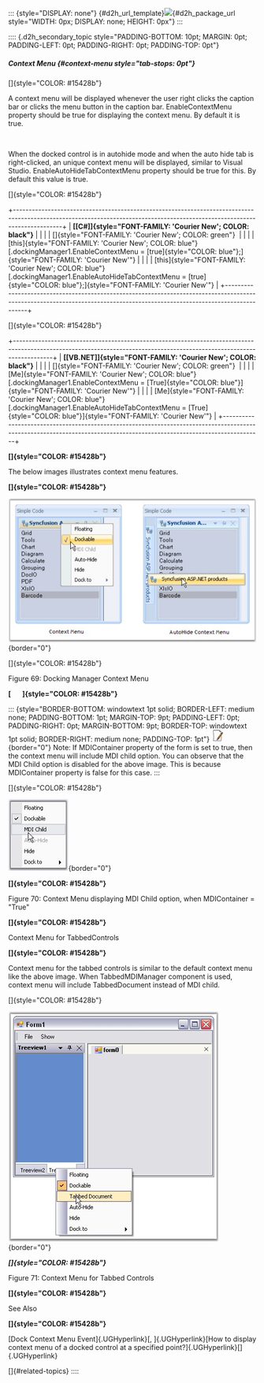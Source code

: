 ::: {style="DISPLAY: none"}
[](ms-xhelp:///?Id=d2h_url_template){#d2h_url_template}![](!package_url!){#d2h_package_url style="WIDTH: 0px; DISPLAY: none; HEIGHT: 0px"}
:::

:::: {.d2h_secondary_topic style="PADDING-BOTTOM: 10pt; MARGIN: 0pt; PADDING-LEFT: 0pt; PADDING-RIGHT: 0pt; PADDING-TOP: 0pt"}
##### Context Menu {#context-menu style="tab-stops: 0pt"}

[]{style="COLOR: #15428b"} 

A context menu will be displayed whenever the user right clicks the caption bar or clicks the menu button in the caption bar. EnableContextMenu property should be true for displaying the context menu. By default it is true.

 

When the docked control is in autohide mode and when the auto hide tab is right-clicked, an unique context menu will be displayed, similar to Visual Studio. EnableAutoHideTabContextMenu property should be true for this. By default this value is true.

[]{style="COLOR: #15428b"} 

+---------------------------------------------------------------------------------------------------------------------------------------------------------------------------+
| **[\[C#\]]{style="FONT-FAMILY: 'Courier New'; COLOR: black"}**                                                                                                            |
|                                                                                                                                                                           |
| []{style="FONT-FAMILY: 'Courier New'; COLOR: green"}                                                                                                                      |
|                                                                                                                                                                           |
| [this]{style="FONT-FAMILY: 'Courier New'; COLOR: blue"}[.dockingManager1.EnableContextMenu = [true]{style="COLOR: blue"};]{style="FONT-FAMILY: 'Courier New'"}            |
|                                                                                                                                                                           |
| [this]{style="FONT-FAMILY: 'Courier New'; COLOR: blue"}[.dockingManager1.EnableAutoHideTabContextMenu = [true]{style="COLOR: blue"};]{style="FONT-FAMILY: 'Courier New'"} |
+---------------------------------------------------------------------------------------------------------------------------------------------------------------------------+

[]{style="COLOR: #15428b"} 

+------------------------------------------------------------------------------------------------------------------------------------------------------------------------+
| **[\[VB.NET\]]{style="FONT-FAMILY: 'Courier New'; COLOR: black"}**                                                                                                     |
|                                                                                                                                                                        |
| []{style="FONT-FAMILY: 'Courier New'; COLOR: green"}                                                                                                                   |
|                                                                                                                                                                        |
| [Me]{style="FONT-FAMILY: 'Courier New'; COLOR: blue"}[.dockingManager1.EnableContextMenu = [True]{style="COLOR: blue"}]{style="FONT-FAMILY: 'Courier New'"}            |
|                                                                                                                                                                        |
| [Me]{style="FONT-FAMILY: 'Courier New'; COLOR: blue"}[.dockingManager1.EnableAutoHideTabContextMenu = [True]{style="COLOR: blue"}]{style="FONT-FAMILY: 'Courier New'"} |
+------------------------------------------------------------------------------------------------------------------------------------------------------------------------+

**[]{style="COLOR: #15428b"}** 

The below images illustrates context menu features.

**[]{style="COLOR: #15428b"}** 

![](ImagesExt/image76_69.jpg){border="0"}

[]{style="COLOR: #15428b"} 

Figure 69: Docking Manager Context Menu

**[       ]{style="COLOR: #15428b"}**

::: {style="BORDER-BOTTOM: windowtext 1pt solid; BORDER-LEFT: medium none; PADDING-BOTTOM: 1pt; MARGIN-TOP: 9pt; PADDING-LEFT: 0pt; PADDING-RIGHT: 0pt; MARGIN-BOTTOM: 9pt; BORDER-TOP: windowtext 1pt solid; BORDER-RIGHT: medium none; PADDING-TOP: 1pt"}
![](ImagesExt/image76_1.jpg){border="0"} Note: If MDIContainer property of the form is set to true, then the context menu will include MDI child option. You can observe that the MDI Child option is disabled for the above image. This is because MDIContainer property is false for this case.
:::

[]{style="COLOR: #15428b"} 

![](ImagesExt/image76_70.jpg){border="0"}

**[]{style="COLOR: #15428b"}** 

Figure 70: Context Menu displaying MDI Child option, when MDIContainer = \"True\"

**[]{style="COLOR: #15428b"}** 

Context Menu for TabbedControls

**[]{style="COLOR: #15428b"}** 

Context menu for the tabbed controls is similar to the default context menu like the above image. When TabbedMDIManager component is used, context menu will include TabbedDocument instead of MDI child.

[]{style="COLOR: #15428b"} 

![](ImagesExt/image76_71.jpg){border="0"}

***[]{style="COLOR: #15428b"}*** 

Figure 71: Context Menu for Tabbed Controls

**[]{style="COLOR: #15428b"}** 

See Also

**[]{style="COLOR: #15428b"}** 

[Dock Context Menu Event]{.UGHyperlink}[, ]{.UGHyperlink}[How to display context menu of a docked control at a specified point?]{.UGHyperlink}[]{.UGHyperlink}

[]{#related-topics}
::::
